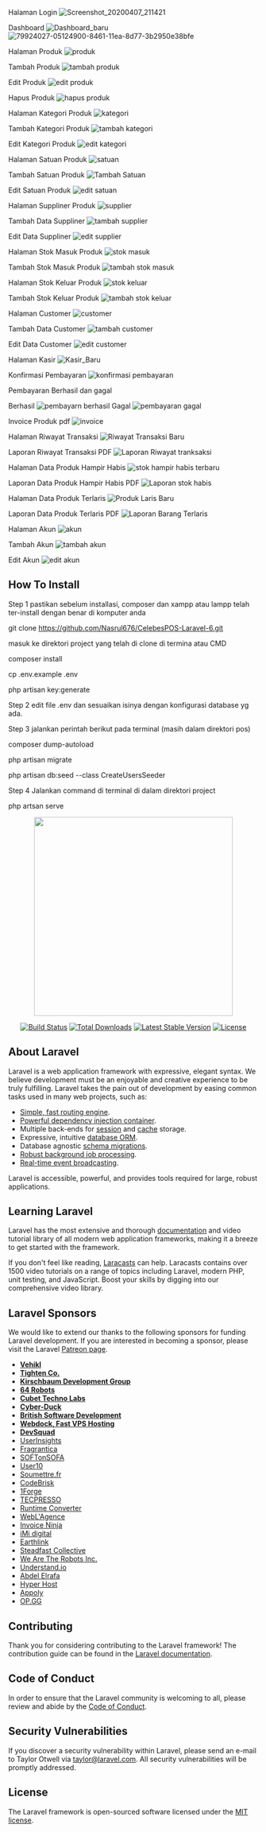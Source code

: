 Halaman Login
![Screenshot_20200407_211421](https://user-images.githubusercontent.com/53652867/137502952-09b4a320-5241-4708-b08d-496045f3d024.png)

Dashboard
![Dashboard_baru](https://user-images.githubusercontent.com/53652867/137503223-18320d59-41b4-4867-8491-ddf19f53cfc7.png)
![79924027-05124900-8461-11ea-8d77-3b2950e38bfe](https://user-images.githubusercontent.com/53652867/137503497-5c15caad-8bb8-4cbb-b031-dabcb07e3792.png)

Halaman Produk
![produk](https://user-images.githubusercontent.com/53652867/137503746-9dc0bdda-0141-4c81-ab9e-46ad47aab28a.png)

Tambah Produk
![tambah produk](https://user-images.githubusercontent.com/53652867/137503828-b25782d9-dc18-4666-b515-614c6fe77124.png)

Edit Produk
![edit produk](https://user-images.githubusercontent.com/53652867/137503922-3bbb797c-82ac-4eda-9510-97ae72dd6ddb.png)

Hapus Produk
![hapus produk](https://user-images.githubusercontent.com/53652867/137503983-3be77d25-6deb-40a6-8a46-4f69e287d7a9.png)

Halaman Kategori Produk
![kategori](https://user-images.githubusercontent.com/53652867/137504087-29267ba4-354c-4e7d-a5ef-0eadebbe6c51.png)

Tambah Kategori Produk
![tambah kategori](https://user-images.githubusercontent.com/53652867/137504205-f767c2be-921d-4095-96a9-95063626a673.png)

Edit Kategori Produk
![edit kategori](https://user-images.githubusercontent.com/53652867/137504262-8ad0c6d2-eaed-4cfc-81a7-78789660f305.png)

Halaman Satuan Produk
![satuan](https://user-images.githubusercontent.com/53652867/137504348-ecd1c4fe-e3b6-4cca-8cfb-3ab453bf6eba.png)

Tambah Satuan Produk
![Tambah Satuan](https://user-images.githubusercontent.com/53652867/137504459-da5d0d8a-0960-49f0-a855-93f3943a1b29.png)

Edit Satuan Produk
![edit satuan](https://user-images.githubusercontent.com/53652867/137504493-e95d03ee-a79c-4655-ae61-b29dd7d646f5.png)

Halaman Suppliner Produk
![supplier](https://user-images.githubusercontent.com/53652867/137504598-702f328e-e7a8-4605-87b1-c66f702894cf.png)

Tambah Data Suppliner
![tambah supplier](https://user-images.githubusercontent.com/53652867/137504658-362b6d67-6efb-46dd-bb91-5a8abbf025a6.png)

Edit Data Suppliner
![edit supplier](https://user-images.githubusercontent.com/53652867/137504695-ca365b37-1a2c-4b62-8f18-593741c549d1.png)

Halaman Stok Masuk Produk
![stok masuk](https://user-images.githubusercontent.com/53652867/137504790-d8201181-5ffd-42cd-bfb5-b04de212b8be.png)

Tambah Stok Masuk Produk
![tambah stok masuk](https://user-images.githubusercontent.com/53652867/137504862-1b80cead-c7c0-462a-bf96-2c0cef08ee49.png)

Halaman Stok Keluar Produk
![stok keluar](https://user-images.githubusercontent.com/53652867/137504990-06526573-06a9-4c66-98d2-0388988a2318.png)

Tambah Stok Keluar Produk
![tambah stok keluar](https://user-images.githubusercontent.com/53652867/137505101-fa711967-8dd2-496e-be2d-9e109ecb8230.png)

Halaman Customer
![customer](https://user-images.githubusercontent.com/53652867/137505309-8bed4b2f-7e6f-454c-b5b3-71c16dae8368.png)

Tambah Data Customer
![tambah customer](https://user-images.githubusercontent.com/53652867/137505377-478f456d-288a-4080-a617-a8b3cec32f43.png)

Edit Data Customer
![edit customer](https://user-images.githubusercontent.com/53652867/137505431-6bad213d-1496-4a1d-95a1-f0a0e12f9dc5.png)

Halaman Kasir
![Kasir_Baru](https://user-images.githubusercontent.com/53652867/137505552-caa2aed2-f8ee-47a5-a2c9-3f294e348c69.png)

Konfirmasi Pembayaran
![konfirmasi pembayaran](https://user-images.githubusercontent.com/53652867/137505618-6f3ea64f-a6fd-4042-b131-ed6ab2d3d541.png)

Pembayaran Berhasil dan gagal

Berhasil
![pembayarn berhasil](https://user-images.githubusercontent.com/53652867/137505811-62672a01-1170-403a-bff6-608cb75cb44c.png)
Gagal
![pembayaran gagal](https://user-images.githubusercontent.com/53652867/137505899-e5be3af2-48f0-4acc-ae50-7b4bdb20dfd8.png)

Invoice Produk pdf
![invoice](https://user-images.githubusercontent.com/53652867/137505747-0822661b-d62d-4b0e-b21b-259b649717f5.png)

Halaman Riwayat Transaksi
![Riwayat Transaksi Baru](https://user-images.githubusercontent.com/53652867/137505961-d97b2a56-50bf-4e6b-9151-fc25d6630631.png)

Laporan Riwayat Transaksi PDF
![Laporan Riwayat tranksaksi](https://user-images.githubusercontent.com/53652867/137506033-775d7788-17da-46a7-a850-f61346342c1b.png)

Halaman Data Produk Hampir Habis
![stok hampir habis terbaru](https://user-images.githubusercontent.com/53652867/137506633-90c62fda-c82d-4984-a903-8db4f34230f5.png)

Laporan Data Produk Hampir Habis PDF
![Laporan stok habis](https://user-images.githubusercontent.com/53652867/137506317-394f9970-9b3c-45e3-b000-14232f1f4700.png)

Halaman Data Produk Terlaris
![Produk Laris Baru](https://user-images.githubusercontent.com/53652867/137506900-43231c63-229c-4184-b332-1ec737278c58.png)

Laporan Data Produk Terlaris PDF
![Laporan Barang Terlaris](https://user-images.githubusercontent.com/53652867/137507005-adadd8e9-5af0-4b99-be1b-9ff7fa6d918e.png)

Halaman Akun
![akun](https://user-images.githubusercontent.com/53652867/137507097-e432805e-1ec5-4006-b0e4-23787381db03.png)

Tambah Akun
![tambah akun](https://user-images.githubusercontent.com/53652867/137507152-f88e0714-78ad-45c0-8691-b6635d7ab2b3.png)

Edit Akun
![edit akun](https://user-images.githubusercontent.com/53652867/137507208-7983c680-8446-40c8-994a-e524fbbf4c92.png)

## How To Install

Step 1
pastikan sebelum installasi, composer dan xampp atau lampp telah ter-install dengan benar di komputer anda

git clone https://github.com/Nasrul676/CelebesPOS-Laravel-6.git

masuk ke direktori project yang telah di clone di termina atau CMD

composer install

cp .env.example .env

php artisan key:generate


Step 2
edit file .env dan sesuaikan isinya dengan konfigurasi database yg ada.

Step 3
jalankan perintah berikut pada terminal (masih dalam direktori pos)

composer dump-autoload

php artisan migrate 

php artisan db:seed --class CreateUsersSeeder


Step 4
Jalankan command di terminal di dalam direktori project

php artsan serve

<p align="center"><img src="https://res.cloudinary.com/dtfbvvkyp/image/upload/v1566331377/laravel-logolockup-cmyk-red.svg" width="400"></p>

<p align="center">
<a href="https://travis-ci.org/laravel/framework"><img src="https://travis-ci.org/laravel/framework.svg" alt="Build Status"></a>
<a href="https://packagist.org/packages/laravel/framework"><img src="https://poser.pugx.org/laravel/framework/d/total.svg" alt="Total Downloads"></a>
<a href="https://packagist.org/packages/laravel/framework"><img src="https://poser.pugx.org/laravel/framework/v/stable.svg" alt="Latest Stable Version"></a>
<a href="https://packagist.org/packages/laravel/framework"><img src="https://poser.pugx.org/laravel/framework/license.svg" alt="License"></a>
</p>

## About Laravel

Laravel is a web application framework with expressive, elegant syntax. We believe development must be an enjoyable and creative experience to be truly fulfilling. Laravel takes the pain out of development by easing common tasks used in many web projects, such as:

- [Simple, fast routing engine](https://laravel.com/docs/routing).
- [Powerful dependency injection container](https://laravel.com/docs/container).
- Multiple back-ends for [session](https://laravel.com/docs/session) and [cache](https://laravel.com/docs/cache) storage.
- Expressive, intuitive [database ORM](https://laravel.com/docs/eloquent).
- Database agnostic [schema migrations](https://laravel.com/docs/migrations).
- [Robust background job processing](https://laravel.com/docs/queues).
- [Real-time event broadcasting](https://laravel.com/docs/broadcasting).

Laravel is accessible, powerful, and provides tools required for large, robust applications.

## Learning Laravel

Laravel has the most extensive and thorough [documentation](https://laravel.com/docs) and video tutorial library of all modern web application frameworks, making it a breeze to get started with the framework.

If you don't feel like reading, [Laracasts](https://laracasts.com) can help. Laracasts contains over 1500 video tutorials on a range of topics including Laravel, modern PHP, unit testing, and JavaScript. Boost your skills by digging into our comprehensive video library.

## Laravel Sponsors

We would like to extend our thanks to the following sponsors for funding Laravel development. If you are interested in becoming a sponsor, please visit the Laravel [Patreon page](https://patreon.com/taylorotwell).

- **[Vehikl](https://vehikl.com/)**
- **[Tighten Co.](https://tighten.co)**
- **[Kirschbaum Development Group](https://kirschbaumdevelopment.com)**
- **[64 Robots](https://64robots.com)**
- **[Cubet Techno Labs](https://cubettech.com)**
- **[Cyber-Duck](https://cyber-duck.co.uk)**
- **[British Software Development](https://www.britishsoftware.co)**
- **[Webdock, Fast VPS Hosting](https://www.webdock.io/en)**
- **[DevSquad](https://devsquad.com)**
- [UserInsights](https://userinsights.com)
- [Fragrantica](https://www.fragrantica.com)
- [SOFTonSOFA](https://softonsofa.com/)
- [User10](https://user10.com)
- [Soumettre.fr](https://soumettre.fr/)
- [CodeBrisk](https://codebrisk.com)
- [1Forge](https://1forge.com)
- [TECPRESSO](https://tecpresso.co.jp/)
- [Runtime Converter](http://runtimeconverter.com/)
- [WebL'Agence](https://weblagence.com/)
- [Invoice Ninja](https://www.invoiceninja.com)
- [iMi digital](https://www.imi-digital.de/)
- [Earthlink](https://www.earthlink.ro/)
- [Steadfast Collective](https://steadfastcollective.com/)
- [We Are The Robots Inc.](https://watr.mx/)
- [Understand.io](https://www.understand.io/)
- [Abdel Elrafa](https://abdelelrafa.com)
- [Hyper Host](https://hyper.host)
- [Appoly](https://www.appoly.co.uk)
- [OP.GG](https://op.gg)

## Contributing

Thank you for considering contributing to the Laravel framework! The contribution guide can be found in the [Laravel documentation](https://laravel.com/docs/contributions).

## Code of Conduct

In order to ensure that the Laravel community is welcoming to all, please review and abide by the [Code of Conduct](https://laravel.com/docs/contributions#code-of-conduct).

## Security Vulnerabilities

If you discover a security vulnerability within Laravel, please send an e-mail to Taylor Otwell via [taylor@laravel.com](mailto:taylor@laravel.com). All security vulnerabilities will be promptly addressed.

## License

The Laravel framework is open-sourced software licensed under the [MIT license](https://opensource.org/licenses/MIT).
